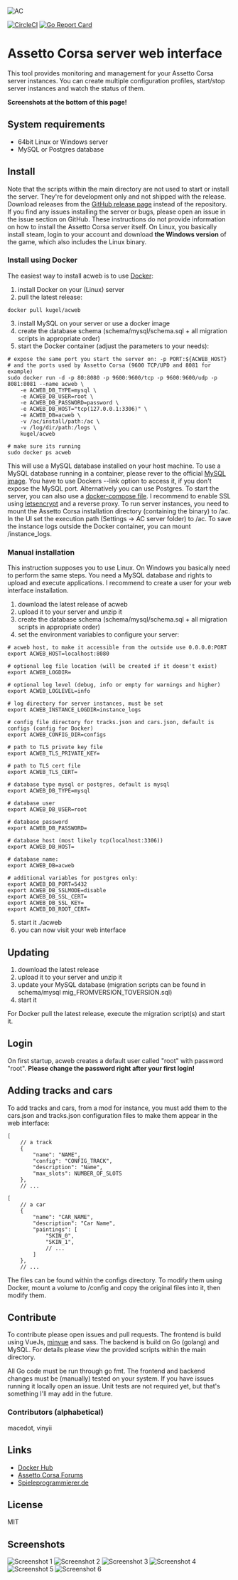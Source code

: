 ![AC](aclogo.png)

[![CircleCI](https://circleci.com/gh/assetto-corsa-web/acweb.svg?style=svg)](https://circleci.com/gh/assetto-corsa-web/acweb)
[![Go Report Card](https://goreportcard.com/badge/github.com/assetto-corsa-web/acweb)](https://goreportcard.com/report/github.com/assetto-corsa-web/acweb)

# Assetto Corsa server web interface

This tool provides monitoring and management for your Assetto Corsa server instances. You can create multiple configuration profiles, start/stop server instances and watch the status of them.

**Screenshots at the bottom of this page!**

## System requirements

* 64bit Linux or Windows server
* MySQL or Postgres database

## Install

Note that the scripts within the main directory are not used to start or install the server. They're for development only and not shipped with the release. Download releases from the [GitHub release page](https://github.com/DeKugelschieber/acweb/releases) instead of the repository. If you find any issues installing the server or bugs, please open an issue in the issue section on GitHub.
These instructions do not provide information on how to install the Assetto Corsa server itself. On Linux, you basically install steam, login to your account and download **the Windows version** of the game, which also includes the Linux binary.

### Install using Docker

The easiest way to install acweb is to use [Docker](https://hub.docker.com/r/kugel/acweb/):

1. install Docker on your (Linux) server
2. pull the latest release:

```
docker pull kugel/acweb
```

3. install MySQL on your server or use a docker image
4. create the database schema (schema/mysql/schema.sql + all migration scripts in appropriate order)
5. start the Docker container (adjust the parameters to your needs):

```
# expose the same port you start the server on: -p PORT:${ACWEB_HOST}
# and the ports used by Assetto Corsa (9600 TCP/UPD and 8081 for example)
sudo docker run -d -p 80:8080 -p 9600:9600/tcp -p 9600:9600/udp -p 8081:8081 --name acweb \
    -e ACWEB_DB_TYPE=mysql \
    -e ACWEB_DB_USER=root \
    -e ACWEB_DB_PASSWORD=password \
    -e ACWEB_DB_HOST="tcp(127.0.0.1:3306)" \
    -e ACWEB_DB=acweb \
    -v /ac/install/path:/ac \
    -v /log/dir/path:/logs \
    kugel/acweb

# make sure its running
sudo docker ps acweb
```

This will use a MySQL database installed on your host machine. To use a MySQL database running in a container, please rever to the official [MySQL image](https://hub.docker.com/_/mysql/). You have to use Dockers --link option to access it, if you don't expose the MySQL port. Alternatively you can use Postgres.
To start the server, you can also use a [docker-compose file](https://docs.docker.com/compose/). I recommend to enable SSL using [letsencrypt](https://letsencrypt.org/) and a reverse proxy.
To run server instances, you need to mount the Assetto Corsa installation directory (containing the binary) to /ac. In the UI set the execution path (Settings -> AC server folder) to /ac. To save the instance logs outside the Docker container, you can mount /instance_logs.

### Manual installation

This instruction supposes you to use Linux. On Windows you basically need to perform the same steps. You need a MySQL database and rights to upload and execute applications. I recommend to create a user for your web interface installation.

1. download the latest release of acweb
2. upload it to your server and unzip it
3. create the database schema (schema/mysql/schema.sql + all migration scripts in appropriate order)
4. set the environment variables to configure your server:

```
# acweb host, to make it accessible from the outside use 0.0.0.0:PORT
export ACWEB_HOST=localhost:8080

# optional log file location (will be created if it doesn't exist)
export ACWEB_LOGDIR=

# optional log level (debug, info or empty for warnings and higher)
export ACWEB_LOGLEVEL=info

# log directory for server instances, must be set
export ACWEB_INSTANCE_LOGDIR=instance_logs

# config file directory for tracks.json and cars.json, default is configs (config for Docker)
export ACWEB_CONFIG_DIR=configs

# path to TLS private key file
export ACWEB_TLS_PRIVATE_KEY=

# path to TLS cert file
export ACWEB_TLS_CERT=

# database type mysql or postgres, default is mysql
export ACWEB_DB_TYPE=mysql

# database user
export ACWEB_DB_USER=root

# database password
export ACWEB_DB_PASSWORD=

# database host (most likely tcp(localhost:3306))
export ACWEB_DB_HOST=

# database name:
export ACWEB_DB=acweb

# additional variables for postgres only:
export ACWEB_DB_PORT=5432
export ACWEB_DB_SSLMODE=disable
export ACWEB_DB_SSL_CERT=
export ACWEB_DB_SSL_KEY=
export ACWEB_DB_ROOT_CERT=
```

5. start it ./acweb
6. you can now visit your web interface

## Updating

1. download the latest release
2. upload it to your server and unzip it
3. update your MySQL database (migration scripts can be found in schema/mysql mig_FROMVERSION_TOVERSION.sql)
4. start it

For Docker pull the latest release, execute the migration script(s) and start it.

## Login

On first startup, acweb creates a default user called "root" with password "root". **Please change the password right after your first login!**

## Adding tracks and cars

To add tracks and cars, from a mod for instance, you must add them to the cars.json and tracks.json configuration files to make them appear in the web interface:

```
[
    // a track
    {
        "name": "NAME",
        "config": "CONFIG_TRACK",
        "description": "Name",
        "max_slots": NUMBER_OF_SLOTS
    },
    // ...
```

```
[
    // a car
    {
        "name": "CAR_NAME",
        "description": "Car Name",
        "paintings": [
            "SKIN_0",
            "SKIN_1",
            // ...
        ]
    },
    // ...
```

The files can be found within the configs directory. To modify them using Docker, mount a volume to /config and copy the original files into it, then modify them.

## Contribute

To contribute please open issues and pull requests. The frontend is build using VueJs, [minvue](https://github.com/DeKugelschieber/vuejs-minify) and sass. The backend is build on Go (golang) and MySQL. For details please view the provided scripts within the main directory.

All Go code must be run through go fmt. The frontend and backend changes must be (manually) tested on your system. If you have issues running it locally open an issue. Unit tests are not required yet, but that's something I'll may add in the future.

### Contributors (alphabetical)

macedot, vinyii

## Links

* [Docker Hub](https://hub.docker.com/r/kugel/acweb/)
* [Assetto Corsa Forums](http://www.assettocorsa.net/forum/index.php?threads/ac-server-web-interface.44582)
* [Spieleprogrammierer.de](https://www.spieleprogrammierer.de/12-projektvorstellungen-und-stellenangebote/26396-tool-assetto-corsa-server-web-interface/?highlight=)

## License

MIT

## Screenshots

![Screenshot 1](screenshots/screen1.png)
![Screenshot 2](screenshots/screen2.png)
![Screenshot 3](screenshots/screen3.png)
![Screenshot 4](screenshots/screen4.png)
![Screenshot 5](screenshots/screen5.png)
![Screenshot 6](screenshots/screen6.png)
